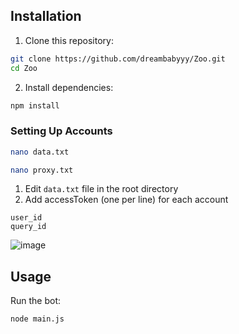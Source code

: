 ## Installation

1. Clone this repository:

```bash
git clone https://github.com/dreambabyyy/Zoo.git
cd Zoo
```

2. Install dependencies:

```bash
npm install
```

### Setting Up Accounts
```bash
nano data.txt
```
```bash
nano proxy.txt
```
1. Edit `data.txt` file in the root directory
2. Add accessToken (one per line) for each account

```
user_id
query_id
```
![image](https://github.com/user-attachments/assets/408f4938-4fb6-4bac-9ed0-5448f5e6e422)

## Usage

Run the bot:

```bash
node main.js
```
